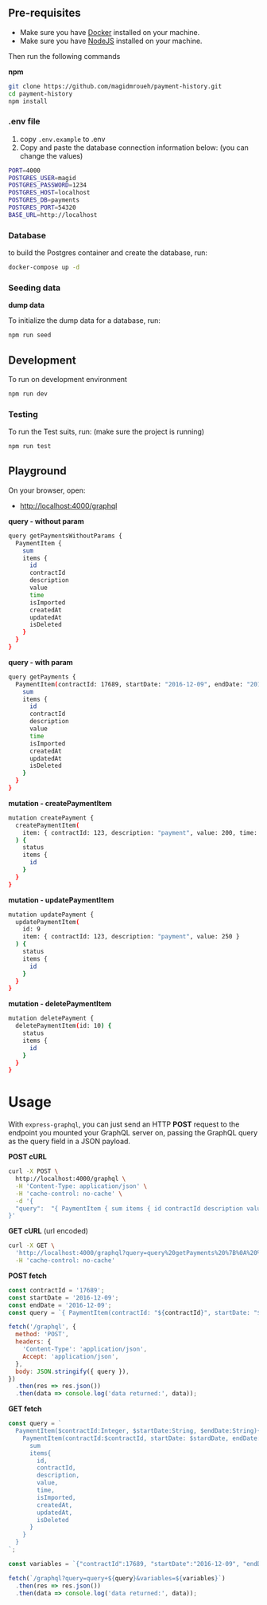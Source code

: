 ## Pre-requisites

- Make sure you have [Docker](https://www.docker.com/) installed on your machine.
- Make sure you have [NodeJS](https://nodejs.org/en/) installed on your machine.

Then run the following commands

**npm**

```bash
git clone https://github.com/magidmroueh/payment-history.git
cd payment-history
npm install
```

### .env file

1. copy `.env.example` to .env 
2. Copy and paste the database connection information below: (you can change the values)

```bash
PORT=4000
POSTGRES_USER=magid
POSTGRES_PASSWORD=1234
POSTGRES_HOST=localhost
POSTGRES_DB=payments
POSTGRES_PORT=54320
BASE_URL=http://localhost
```

### Database

to build the Postgres container and create the database, run:

```bash
docker-compose up -d
```

### Seeding data

**dump data**

To initialize the dump data for a database, run:

```bash
npm run seed
```

## Development

To run on development environment

```bash
npm run dev
```

### Testing

To run the Test suits, run: (make sure the project is running)

```bash
npm run test
```

## Playground

On your browser, open:

- [http://localhost:4000/graphql](http://localhost:4000/graphql)

**query - without param**

```bash
query getPaymentsWithoutParams {
  PaymentItem {
    sum
    items {
      id
      contractId
      description
      value
      time
      isImported
      createdAt
      updatedAt
      isDeleted
    }
  }
}
```

**query - with param**

```bash
query getPayments {
  PaymentItem(contractId: 17689, startDate: "2016-12-09", endDate: "2016-12-09") {
    sum
    items {
      id
      contractId
      description
      value
      time
      isImported
      createdAt
      updatedAt
      isDeleted
    }
  }
}
```

**mutation - createPaymentItem**

```bash
mutation createPayment {
  createPaymentItem(
    item: { contractId: 123, description: "payment", value: 200, time: "2016-12-09T00:00:00.000Z" }
  ) {
    status
    items {
      id
    }
  }
}
```

**mutation - updatePaymentItem**

```bash
mutation updatePayment {
  updatePaymentItem(
    id: 9
    item: { contractId: 123, description: "payment", value: 250 }
  ) {
    status
    items {
      id
    }
  }
}
```

**mutation - deletePaymentItem**

```bash
mutation deletePayment {
  deletePaymentItem(id: 10) {
    status
    items {
      id
    }
  }
}
```

# Usage

With `express-graphql`, you can just send an HTTP **POST** request to the endpoint you mounted your GraphQL server on, passing the GraphQL query as the query field in a JSON payload.

**POST cURL**

```bash
curl -X POST \
  http://localhost:4000/graphql \
  -H 'Content-Type: application/json' \
  -H 'cache-control: no-cache' \
  -d '{
  "query":  "{ PaymentItem { sum items { id contractId description value time isImported createdAt updatedAt isDeleted}}}"
}'
```

**GET cURL** (url encoded)

```bash
curl -X GET \
  'http://localhost:4000/graphql?query=query%20getPayments%20%7B%0A%20%20PaymentItem%28contractId%3A%2017689%2C%20startDate%3A%20%222016-12-09%22%2C%20endDate%3A%20%222016-12-09%22%29%20%7B%0A%20%20%20%20sum%0A%20%20%20%20items%20%7B%0A%20%20%20%20%20%20id%0A%20%20%20%20%20%20contractId%0A%20%20%20%20%20%20description%0A%20%20%20%20%20%20value%0A%20%20%20%20%20%20time%0A%20%20%20%20%20%20isImported%0A%20%20%20%20%20%20createdAt%0A%20%20%20%20%20%20updatedAt%0A%20%20%20%20%20%20isDeleted%0A%20%20%20%20%7D%0A%20%20%7D%0A%7D' \
  -H 'cache-control: no-cache'
```

**POST fetch**

```js
const contractId = '17689';
const startDate = '2016-12-09';
const endDate = '2016-12-09';
const query = `{ PaymentItem(contractId: "${contractId}", startDate: "${startDate}", endDate: "${endDate}"){ sum, items { id, contractId, description, value, time, isImported, createdAt, updatedAt, isDeleted } } }`;

fetch('/graphql', {
  method: 'POST',
  headers: {
    'Content-Type': 'application/json',
    Accept: 'application/json',
  },
  body: JSON.stringify({ query }),
})
  .then(res => res.json())
  .then(data => console.log('data returned:', data));
```

**GET fetch**

```js
const query = `
  PaymentItem($contractId:Integer, $startDate:String, $endDate:String){
    PaymentItem(contractId:$contractId, startDate: $stardDate, endDate: $endDate){
      sum
      items{
        id,
        contractId,
        description,
        value,
        time,
        isImported,
        createdAt,
        updatedAt,
        isDeleted
      }
    }
  }
`;

const variables = `{"contractId":17689, "startDate":"2016-12-09", "endDate":"2016-12-09"}`;

fetch(`/graphql?query=query+${query}&variables=${variables}`)
  .then(res => res.json())
  .then(data => console.log('data returned:', data));
```